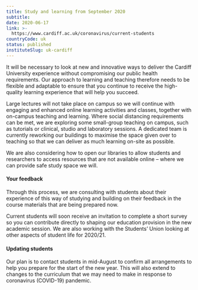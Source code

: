 ```yaml
---
title: Study and learning from September 2020
subtitle: 
date: 2020-06-17
link: >-
  https://www.cardiff.ac.uk/coronavirus/current-students
countryCode: uk
status: published
instituteSlug: uk-cardiff
---
```

It will be necessary to look at new and innovative ways to deliver the Cardiff University experience without compromising our public health requirements. Our approach to learning and teaching therefore needs to be flexible and adaptable to ensure that you continue to receive the high-quality learning experience that will help you succeed.

Large lectures will not take place on campus so we will continue with engaging and enhanced online learning activities and classes, together with on-campus teaching and learning. Where social distancing requirements can be met, we are exploring some small-group teaching on campus, such as tutorials or clinical, studio and laboratory sessions. A dedicated team is currently reworking our buildings to maximise the space given over to teaching so that we can deliver as much learning on-site as possible.

We are also considering how to open our libraries to allow students and researchers to access resources that are not available online – where we can provide safe study space we will.

#### Your feedback

Through this process, we are consulting with students about their experience of this way of studying and building on their feedback in the course materials that are being prepared now.

Current students will soon receive an invitation to complete a short survey so you can contribute directly to shaping our education provision in the new academic session. We are also working with the Students’ Union looking at other aspects of student life for 2020/21.

#### Updating students

Our plan is to contact students in mid-August to confirm all arrangements to help you prepare for the start of the new year. This will also extend to changes to the curriculum that we may need to make in response to coronavirus (COVID-19) pandemic.

